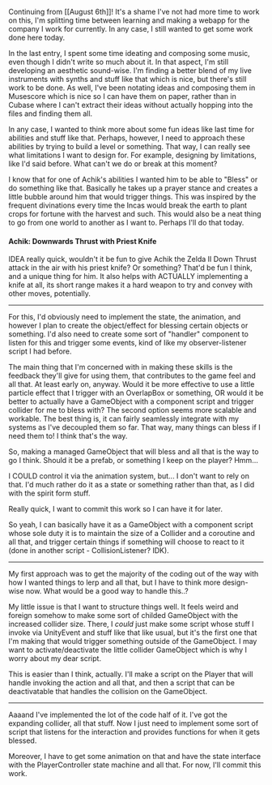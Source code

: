 Continuing from [[August 6th]]! It's a shame I've not had more time to work on this, I'm splitting time between learning and making a webapp for the company I work for currently. In any case, I still wanted to get some work done here today.

In the last entry, I spent some time ideating and composing some music, even though I didn't write so much about it. In that aspect, I'm still developing an aesthetic sound-wise. I'm finding a better blend of my live instruments with synths and stuff like that which is nice, but there's still work to be done. As well, I've been notating ideas and composing them in Musescore which is nice so I can have them on paper, rather than in Cubase where I can't extract their ideas without actually hopping into the files and finding them all.

In any case, I wanted to think more about some fun ideas like last time for abilities and stuff like that. Perhaps, however, I need to approach these abilities by trying to build a level or something. That way, I can really see what limitations I want to design for. For example, designing by limitations, like I'd said before. What can't we do or break at this moment?

I know that for one of Achik's abilities I wanted him to be able to "Bless" or do something like that. Basically he takes up a prayer stance and creates a little bubble around him that would trigger things. This was inspired by the frequent divinations every time the Incas would break the earth to plant crops for fortune with the harvest and such. This would also be a neat thing to go from one world to another as I want to. Perhaps I'll do that today.

#### Achik: Downwards Thrust with Priest Knife
IDEA really quick, wouldn't it be fun to give Achik the Zelda II Down Thrust attack in the air with his priest knife? Or something? That'd be fun I think, and a unique thing for him. It also helps with ACTUALLY implementing a knife at all, its short range makes it a hard weapon to try and convey with other moves, potentially.

---

For this, I'd obviously need to implement the state, the animation, and however I plan to create the object/effect for blessing certain objects or something. I'd also need to create some sort of "handler" component to listen for this and trigger some events, kind of like my observer-listener script I had before.

The main thing that I'm concerned with in making these skills is the feedback they'll give for using them, that contributes to the game feel and all that. At least early on, anyway. Would it be more effective to use a little particle effect that I trigger with an OverlapBox or something, OR would it be better to actually have a GameObject with a component script and trigger collider for me to bless with?
The second option seems more scalable and workable. The best thing is, it can fairly seamlessly integrate with my systems as I've decoupled them so far. That way, many things can bless if I need them to! I think that's the way.

So, making a managed GameObject that will bless and all that is the way to go I think. Should it be a prefab, or something I keep on the player? Hmm...

I COULD control it via the animation system, but... I don't want to rely on that. I'd much rather do it as a state or something rather than that, as I did with the spirit form stuff.

Really quick, I want to commit this work so I can have it for later.

So yeah, I can basically have it as a GameObject with a component script whose sole duty it is to maintain the size of a Collider and a coroutine and all that, and trigger certain things if something will choose to react to it (done in another script - CollisionListener? IDK).

---

My first approach was to get the majority of the coding out of the way with how I wanted things to lerp and all that, but I have to think more design-wise now. What would be a good way to handle this..?

My little issue is that I want to structure things well. It feels weird and foreign somehow to make some sort of childed GameObject with the increased collider size. There, I *could* just make some script whose stuff I invoke via UnityEvent and stuff like that like usual, but it's the first one that I'm making that would trigger something outside of the GameObject. I may want to activate/deactivate the little collider GameObject which is why I worry about my dear script.

This is easier than I think, actually. I'll make a script on the Player that will handle invoking the action and all that, and then a script that can be deactivatable that handles the collision on the GameObject.

---

Aaaand I've implemented the lot of the code half of it. I've got the expanding collider, all that stuff. Now I just need to implement some sort of script that listens for the interaction and provides functions for when it gets blessed.

Moreover, I have to get some animation on that and have the state interface with the PlayerController state machine and all that. For now, I'll commit this work.